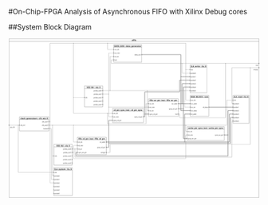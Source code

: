 #On-Chip-FPGA Analysis of Asynchronous FIFO with Xilinx Debug cores

##System Block Diagram

![BD](AFIFO-BD.svg)
